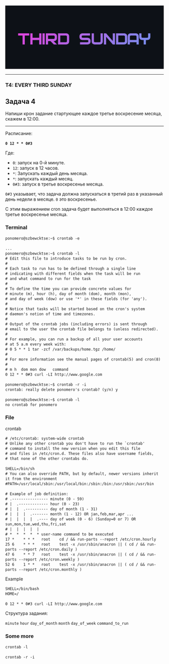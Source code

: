 ![](SUNDAY.png)

---

### T4: EVERY THIRD SUNDAY
## Задача 4

Напиши крон задание стартующее каждое третье воскресение месяца, скажем в 12:00.

---

Расписание:

**`0 12 * * 0#3`**


Где:

- `0`: запуск на 0-й минуте.
- `12`: запуск в 12 часов.
- `*`: Запускать каждый день месяца.
- `*`: запускать каждый месяц.
- `0#3`: запуск в третье воскресенье месяца.

`0#3` указывает, что задача должна запускаться в третий раз в указанный день недели в месяце. `0` это воскресенье.

С этим выражением cron задача будет выполняться в 12:00 каждое третье воскресенье месяца.

### Terminal

```
ponomero@szbewcktse:~$ crontab -e

...
ponomero@szbewcktse:~$ crontab -l
# Edit this file to introduce tasks to be run by cron.
# 
# Each task to run has to be defined through a single line
# indicating with different fields when the task will be run
# and what command to run for the task
# 
# To define the time you can provide concrete values for
# minute (m), hour (h), day of month (dom), month (mon),
# and day of week (dow) or use '*' in these fields (for 'any').
# 
# Notice that tasks will be started based on the cron's system
# daemon's notion of time and timezones.
# 
# Output of the crontab jobs (including errors) is sent through
# email to the user the crontab file belongs to (unless redirected).
# 
# For example, you can run a backup of all your user accounts
# at 5 a.m every week with:
# 0 5 * * 1 tar -zcf /var/backups/home.tgz /home/
# 
# For more information see the manual pages of crontab(5) and cron(8)
# 
# m h  dom mon dow   command
0 12 * * 0#3 curl -LI http://www.google.com

ponomero@szbewcktse:~$ crontab -r -i 
crontab: really delete ponomero's crontab? (y/n) y

ponomero@szbewcktse:~$ crontab -l
no crontab for ponomero
```

### File

crontab 

```$ cat /etc/crontab 
# /etc/crontab: system-wide crontab
# Unlike any other crontab you don't have to run the `crontab'
# command to install the new version when you edit this file
# and files in /etc/cron.d. These files also have username fields,
# that none of the other crontabs do.

SHELL=/bin/sh
# You can also override PATH, but by default, newer versions inherit it from the environment
#PATH=/usr/local/sbin:/usr/local/bin:/sbin:/bin:/usr/sbin:/usr/bin

# Example of job definition:
# .---------------- minute (0 - 59)
# |  .------------- hour (0 - 23)
# |  |  .---------- day of month (1 - 31)
# |  |  |  .------- month (1 - 12) OR jan,feb,mar,apr ...
# |  |  |  |  .---- day of week (0 - 6) (Sunday=0 or 7) OR sun,mon,tue,wed,thu,fri,sat
# |  |  |  |  |
# *  *  *  *  * user-name command to be executed
17 *    * * *   root    cd / && run-parts --report /etc/cron.hourly
25 6    * * *   root    test -x /usr/sbin/anacron || ( cd / && run-parts --report /etc/cron.daily )
47 6    * * 7   root    test -x /usr/sbin/anacron || ( cd / && run-parts --report /etc/cron.weekly )
52 6    1 * *   root    test -x /usr/sbin/anacron || ( cd / && run-parts --report /etc/cron.monthly )
```

Example
```
SHELL=/bin/bash
HOME=/

0 12 * * 0#3 curl -LI http://www.google.com
```

Структура задания:

`minute` `hour` `day_of_month` `month` `day_of_week` `command_to_run`

### Some more

```
crontab -l

crontab -r -i
```
